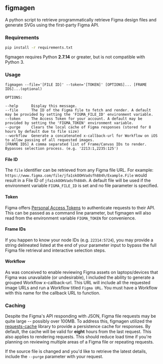 ## figmagen

A python script to retrieve programmatically retrieve Figma design files and generate SVGs using the first-party Figma API.

### Requirements
```bash
pip install -r requirements.txt
```
figmagen requires Python **2.7.14** or greater, but is not compatible with Python 3.

### Usage
```
figmagen --file='[FILE ID]' --token='[TOKEN]' [OPTIONS]... [FRAME IDS]...(optional)

OPTIONS:

--help      Display this message.
--file      The ID of the Figma file to fetch and render. A default may be provided by setting the 'FIGMA_FILE_ID' environment variable.
--token     The Access Token for your account. A default may be provided by setting the 'FIGMA_TOKEN' environment variable.
--purge     Clears the local cache of Figma responses (stored for 8 hours by default due to file size)
--workflow  Generate a concatenated x-callback-url for Workflow on iOS to allow passing of all requested images.
[FRAME IDS] A comma separated list of Frame/Canvas IDs to render. Bypasses selection process. (e.g. '2213:1,2235:125')
```

#### File ID
The `file` identifier can be retrieved from any Figma file URL. For example: `https://www.figma.com/file/jfa1skOOHVadsfh884h/Example.File` would result in a File ID of `jfa1skOOHVadsfh884h`. A default file will be used if the environment variable `FIGMA_FILE_ID` is set and no file parameter is specified.

#### Token
Figma offers [Personal Access Tokens](https://www.figma.com/developers/docs#auth-dev-token) to authenticate requests to their API. This can be passed as a command line parameter, but figmagen will also read from the environment variable `FIGMA_TOKEN` for convenience.


#### Frame IDs
If you happen to know your node IDs (e.g. `22314:5724`), you may provide a string delineated listed at the end of your parameter input to bypass the full Figma file retrieval and interactive selection steps.

#### Workflow
As was conceived to enable reviewing Figma assets on laptops/devices that Figma was unavailable (or undesirable), I included the ability to generate a grouped Workflow x-callback-url. This URL will include all the requested image URLs and run a Workflow titled `Figma URL`. You must have a Workflow with this name for the callback URL to function.

### Caching
Despite the Figma's API responding with JSON, Figma file requests may be quite large -- possibly over 100MB. To address this, figmagen utilized the [requests-cache](https://github.com/reclosedev/requests-cache) library to provide a persistence cache for responses. By default, the cache will be valid for **eight** hours from the last request. This also applies to rendering requests. This should reduce load time if you're planning on reviewing multiple areas of a Figma file or repeating requests.

If the source file is changed and you'd like to retrieve the latest details, include the `--purge` parameter with your request. 
